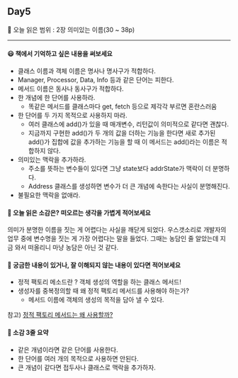 ## Day5
🔖 오늘 읽은 범위 : 2장 의미있는 이름(30 ~ 38p) 

---

#### 😃 책에서 기억하고 싶은 내용을 써보세요
- 클래스 이름과 객체 이름은 명사나 명사구가 적합하다.
- Manager, Processor, Data, Info 등과 같은 단어는 피한다.
- 메서드 이름은 동사나 동사구가 적합하다.
- 한 개념에 한 단어를 사용하라.
  - 똑같은 메서드를 클래스마다 get, fetch 등으로 제각각 부르면 혼란스러움
- 한 단어를 두 가지 목적으로 사용하지 마라.
  - 여러 클래스에 add()가 있을 때 매개변수, 리턴값이 의미적으로 같다면 괜찮다.
  - 지금까지 구현한 add()가 두 개의 값을 더하는 기능을 한다면 새로 추가된 add()가 집합에 값을 추가하는 기능을 할 때 이 메서드는 add()라는 이름은 적합하지 않다.
- 의미있는 맥락을 추가하라.
  - 주소를 뜻하는 변수들이 있다면 그냥 state보다 addrState가 맥락이 더 분명하다.
  - Address 클래스를 생성하면 변수가 더 큰 개념에 속한다는 사실이 분명해진다.
- 불필요한 맥락을 없애라.

#### 🤔 오늘 읽은 소감은? 떠오르는 생각을 가볍게 적어보세요
의미가 분명한 이름을 짓는 게 어렵다는 사실을 깨닫게 되었다. 우스갯소리로 개발자의 업무 중에 변수명을 짓는 게 가장 어렵다는 말을 들었다. 그때는 농담인 줄 알았는데 지금 와서 떠올리니 마냥 농담은 아닌 것 같다.

#### 🔎 궁금한 내용이 있거나, 잘 이해되지 않는 내용이 있다면 적어보세요 
- 정적 팩토리 메소드란 ? 객체 생성의 역할을 하는 클래스 메서드!
- 생성자를 중복정의할 때 왜 정적 팩토리 메서드를 사용해야 하는가?
  - 메서드 이름에 객체의 생성의 목적을 담아 낼 수 있다.
  
참고) [정적 팩토리 메서드는 왜 사용할까?](https://velog.io/@ljinsk3/%EC%A0%95%EC%A0%81-%ED%8C%A9%ED%86%A0%EB%A6%AC-%EB%A9%94%EC%84%9C%EB%93%9C%EB%8A%94-%EC%99%9C-%EC%82%AC%EC%9A%A9%ED%95%A0%EA%B9%8C)

#### 📝 소감 3줄 요약
- 같은 개념이라면 같은 단어를 사용한다.
- 한 단어를 여러 개의 목적으로 사용하면 안된다.
- 큰 개념이 같다면 접두사나 클래스로 맥락을 추가하자.
